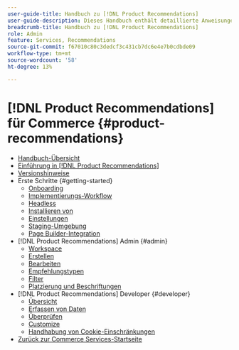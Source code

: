 ```yaml
---
user-guide-title: Handbuch zu [!DNL Product Recommendations]
user-guide-description: Dieses Handbuch enthält detaillierte Anweisungen zur Verwendung von  [!DNL Product Recommendations]  von Adobe Commerce.
breadcrumb-title: Handbuch zu [!DNL Product Recommendations]
role: Admin
feature: Services, Recommendations
source-git-commit: f67010c80c3dedcf3c431cb7dc6e4e7b0cdbde09
workflow-type: tm+mt
source-wordcount: '58'
ht-degree: 13%

---
```


# [!DNL Product Recommendations] für Commerce {#product-recommendations}

- [Handbuch-Übersicht](guide-overview.md)
- [Einführung in [!DNL Product Recommendations]](overview.md)
- [Versionshinweise](release-notes.md)
- Erste Schritte {#getting-started}
   - [Onboarding](onboarding.md)
   - [Implementierungs-Workflow](implementation-workflow.md)
   - [Headless](headless.md)
   - [Installieren von](install-configure.md)
   - [Einstellungen](settings.md)
   - [Staging-Umgebung](staging-environment.md)
   - [Page Builder-Integration](page-builder.md)
- [!DNL Product Recommendations] Admin {#admin}
   - [Workspace](workspace.md)
   - [Erstellen](create.md)
   - [Bearbeiten](edit.md)
   - [Empfehlungstypen](type.md)
   - [Filter](filters.md)
   - [Platzierung und Beschriftungen](placement.md)
- [!DNL Product Recommendations] Developer {#developer}
   - [Übersicht](development-overview.md)
   - [Erfassen von Daten](events.md)
   - [Überprüfen](verify.md)
   - [Customize](customize.md)
   - [Handhabung von Cookie-Einschränkungen](setting-cookie.md)
- [Zurück zur Commerce Services-Startseite](https://experienceleague.adobe.com/docs/commerce/user-guides/home.html)
